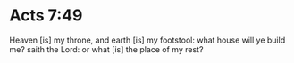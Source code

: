 # Acts 7:49

Heaven [is] my throne, and earth [is] my footstool: what house will ye build me? saith the Lord: or what [is] the place of my rest?